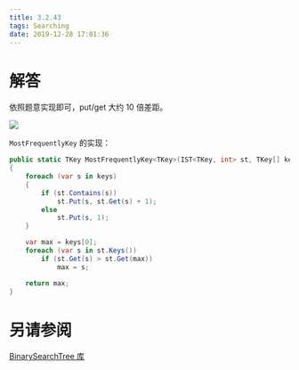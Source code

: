 ```yaml
---
title: 3.2.43
tags: Searching
date: 2019-12-28 17:01:36
---
```


# 解答

依照题意实现即可，put/get 大约 10 倍差距。

![](./1.png)

`MostFrequentlyKey` 的实现：

```csharp
public static TKey MostFrequentlyKey<TKey>(IST<TKey, int> st, TKey[] keys)
{
    foreach (var s in keys)
    {
        if (st.Contains(s))
            st.Put(s, st.Get(s) + 1);
        else
            st.Put(s, 1);
    }

    var max = keys[0];
    foreach (var s in st.Keys())
        if (st.Get(s) > st.Get(max))
            max = s;

    return max;
}
```

# 另请参阅

[BinarySearchTree 库](https://github.com/ikesnowy/Algorithms-4th-Edition-in-Csharp/tree/master/3%20Searching/3.2/BinarySearchTree)
